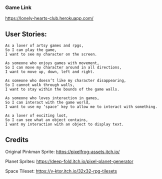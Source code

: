 ### Game Link

https://lonely-hearts-club.herokuapp.com/

## User Stories:

```
As a lover of artsy games and rpgs,
So I can play the game,
I want to see my character on the screen.
```

```
As someone who enjoys games with movement,
So I can move my character around in all directions,
I want to move up, down, left and right.
```

```
As someone who doesn’t like my character disappearing,
So I cannot walk through walls,
I want to stay within the bounds of the game walls.
```

```
As someone who loves interaction in games,
So I can interact with the game world,
I want to use my ‘space’ key to allow me to interact with something.
```

```
As a lover of exciting loot,
So I can see what an object contains,
I want my interaction with an object to display text.
```

## Credits

Original Pinkman Sprite:
https://pixelfrog-assets.itch.io/

Planet Sprites:
https://deep-fold.itch.io/pixel-planet-generator

Space Tileset:
https://v-ktor.itch.io/32x32-rpg-tilesets

